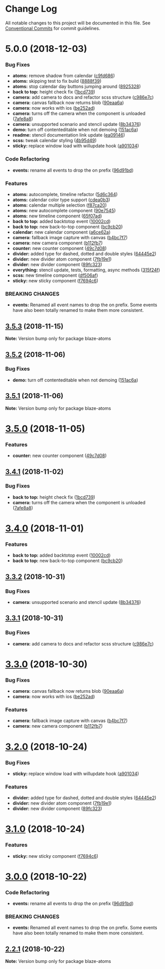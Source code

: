 # Change Log

All notable changes to this project will be documented in this file.
See [Conventional Commits](https://conventionalcommits.org) for commit guidelines.

# 5.0.0 (2018-12-03)

### Bug Fixes

- **atoms:** remove shadow from calendar ([c9fd686](https://github.com/BlazeUI/blaze/commit/c9fd686))
- **atoms:** skipping test to fix build ([8888f39](https://github.com/BlazeUI/blaze/commit/8888f39))
- **atoms:** stop calendar day buttons jumping around ([8925328](https://github.com/BlazeUI/blaze/commit/8925328))
- **back to top:** height check fix ([1bcd739](https://github.com/BlazeUI/blaze/commit/1bcd739))
- **camera:** add camera to docs and refactor scss structure ([c986e7c](https://github.com/BlazeUI/blaze/commit/c986e7c))
- **camera:** canvas fallback now returns blob ([90eaa6a](https://github.com/BlazeUI/blaze/commit/90eaa6a))
- **camera:** now works with ios ([be252ad](https://github.com/BlazeUI/blaze/commit/be252ad))
- **camera:** turns off the camera when the component is unloaded ([7afe8a8](https://github.com/BlazeUI/blaze/commit/7afe8a8))
- **camera:** unsupported scenario and stencil update ([8b34376](https://github.com/BlazeUI/blaze/commit/8b34376))
- **demo:** turn off contenteditable when not demoing ([151ac6a](https://github.com/BlazeUI/blaze/commit/151ac6a))
- **readme:** stencil documentation link update ([ea09146](https://github.com/BlazeUI/blaze/commit/ea09146))
- **scss:** tweak calendar styling ([4b95d49](https://github.com/BlazeUI/blaze/commit/4b95d49))
- **sticky:** replace window load with willupdate hook ([a901034](https://github.com/BlazeUI/blaze/commit/a901034))

### Code Refactoring

- **events:** rename all events to drop the on prefix ([96d91bd](https://github.com/BlazeUI/blaze/commit/96d91bd))

### Features

- **atoms:** autocomplete, timeline refactor ([5d6c364](https://github.com/BlazeUI/blaze/commit/5d6c364))
- **atoms:** calendar color type support ([cdea0b3](https://github.com/BlazeUI/blaze/commit/cdea0b3))
- **atoms:** calendar multiple selection ([f87ca20](https://github.com/BlazeUI/blaze/commit/f87ca20))
- **atoms:** new autocomplete component ([90e7545](https://github.com/BlazeUI/blaze/commit/90e7545))
- **atoms:** new timeline component ([65f07ad](https://github.com/BlazeUI/blaze/commit/65f07ad))
- **back to top:** added backtotop event ([10002cd](https://github.com/BlazeUI/blaze/commit/10002cd))
- **back to top:** new back-to-top component ([bc9cb20](https://github.com/BlazeUI/blaze/commit/bc9cb20))
- **calendar:** new calendar component ([a6ce62a](https://github.com/BlazeUI/blaze/commit/a6ce62a))
- **camera:** fallback image capture with canvas ([b4bc7f7](https://github.com/BlazeUI/blaze/commit/b4bc7f7))
- **camera:** new camera component ([b112fb7](https://github.com/BlazeUI/blaze/commit/b112fb7))
- **counter:** new counter component ([49c7d08](https://github.com/BlazeUI/blaze/commit/49c7d08))
- **divider:** added type for dashed, dotted and double styles ([64445e2](https://github.com/BlazeUI/blaze/commit/64445e2))
- **divider:** new divider atom component ([7fb19e1](https://github.com/BlazeUI/blaze/commit/7fb19e1))
- **divider:** new divider component ([89fc323](https://github.com/BlazeUI/blaze/commit/89fc323))
- **everything:** stencil update, tests, formatting, async methods ([315f24f](https://github.com/BlazeUI/blaze/commit/315f24f))
- **scss:** new timeline component ([df506af](https://github.com/BlazeUI/blaze/commit/df506af))
- **sticky:** new sticky component ([f7694c6](https://github.com/BlazeUI/blaze/commit/f7694c6))

### BREAKING CHANGES

- **events:** Renamed all event names to drop the on prefix. Some events have also been totally renamed to make them more consistent.

## [3.5.3](https://github.com/BlazeUI/blaze/compare/blaze-atoms@3.5.2...blaze-atoms@3.5.3) (2018-11-15)

**Note:** Version bump only for package blaze-atoms

## [3.5.2](https://github.com/BlazeUI/blaze/compare/blaze-atoms@3.5.1...blaze-atoms@3.5.2) (2018-11-06)

### Bug Fixes

- **demo:** turn off contenteditable when not demoing ([151ac6a](https://github.com/BlazeUI/blaze/commit/151ac6a))

## [3.5.1](https://github.com/BlazeUI/blaze/compare/blaze-atoms@3.5.0...blaze-atoms@3.5.1) (2018-11-06)

**Note:** Version bump only for package blaze-atoms

# [3.5.0](https://github.com/BlazeUI/blaze/compare/blaze-atoms@3.4.1...blaze-atoms@3.5.0) (2018-11-05)

### Features

- **counter:** new counter component ([49c7d08](https://github.com/BlazeUI/blaze/commit/49c7d08))

## [3.4.1](https://github.com/BlazeUI/blaze/compare/blaze-atoms@3.4.0...blaze-atoms@3.4.1) (2018-11-02)

### Bug Fixes

- **back to top:** height check fix ([1bcd739](https://github.com/BlazeUI/blaze/commit/1bcd739))
- **camera:** turns off the camera when the component is unloaded ([7afe8a8](https://github.com/BlazeUI/blaze/commit/7afe8a8))

# [3.4.0](https://github.com/BlazeUI/blaze/compare/blaze-atoms@3.3.2...blaze-atoms@3.4.0) (2018-11-01)

### Features

- **back to top:** added backtotop event ([10002cd](https://github.com/BlazeUI/blaze/commit/10002cd))
- **back to top:** new back-to-top component ([bc9cb20](https://github.com/BlazeUI/blaze/commit/bc9cb20))

## [3.3.2](https://github.com/BlazeUI/blaze/compare/blaze-atoms@3.3.1...blaze-atoms@3.3.2) (2018-10-31)

### Bug Fixes

- **camera:** unsupported scenario and stencil update ([8b34376](https://github.com/BlazeUI/blaze/commit/8b34376))

## [3.3.1](https://github.com/BlazeUI/blaze/compare/blaze-atoms@3.3.0...blaze-atoms@3.3.1) (2018-10-31)

### Bug Fixes

- **camera:** add camera to docs and refactor scss structure ([c986e7c](https://github.com/BlazeUI/blaze/commit/c986e7c))

# [3.3.0](https://github.com/BlazeUI/blaze/compare/blaze-atoms@3.2.0...blaze-atoms@3.3.0) (2018-10-30)

### Bug Fixes

- **camera:** canvas fallback now returns blob ([90eaa6a](https://github.com/BlazeUI/blaze/commit/90eaa6a))
- **camera:** now works with ios ([be252ad](https://github.com/BlazeUI/blaze/commit/be252ad))

### Features

- **camera:** fallback image capture with canvas ([b4bc7f7](https://github.com/BlazeUI/blaze/commit/b4bc7f7))
- **camera:** new camera component ([b112fb7](https://github.com/BlazeUI/blaze/commit/b112fb7))

# [3.2.0](https://github.com/BlazeUI/blaze/compare/blaze-atoms@3.1.0...blaze-atoms@3.2.0) (2018-10-24)

### Bug Fixes

- **sticky:** replace window load with willupdate hook ([a901034](https://github.com/BlazeUI/blaze/commit/a901034))

### Features

- **divider:** added type for dashed, dotted and double styles ([64445e2](https://github.com/BlazeUI/blaze/commit/64445e2))
- **divider:** new divider atom component ([7fb19e1](https://github.com/BlazeUI/blaze/commit/7fb19e1))
- **divider:** new divider component ([89fc323](https://github.com/BlazeUI/blaze/commit/89fc323))

# [3.1.0](https://github.com/BlazeUI/blaze/compare/blaze-atoms@3.0.0...blaze-atoms@3.1.0) (2018-10-24)

### Features

- **sticky:** new sticky component ([f7694c6](https://github.com/BlazeUI/blaze/commit/f7694c6))

# [3.0.0](https://github.com/BlazeUI/blaze/compare/blaze-atoms@2.2.1...blaze-atoms@3.0.0) (2018-10-22)

### Code Refactoring

- **events:** rename all events to drop the on prefix ([96d91bd](https://github.com/BlazeUI/blaze/commit/96d91bd))

### BREAKING CHANGES

- **events:** Renamed all event names to drop the on prefix. Some events have also been totally renamed to make them more consistent.

## [2.2.1](https://github.com/BlazeUI/blaze/compare/blaze-atoms@2.2.0...blaze-atoms@2.2.1) (2018-10-22)

**Note:** Version bump only for package blaze-atoms
